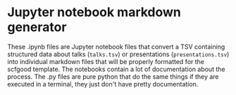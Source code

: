 # Jupyter notebook markdown generator

These .ipynb files are Jupyter notebook files that convert a TSV containing structured data about talks (`talks.tsv`) or presentations (`presentations.tsv`) into individual markdown files that will be properly formatted for the scfgood template. The notebooks contain a lot of documentation about the process. The .py files are pure python that do the same things if they are executed in a terminal, they just don't have pretty documentation.




